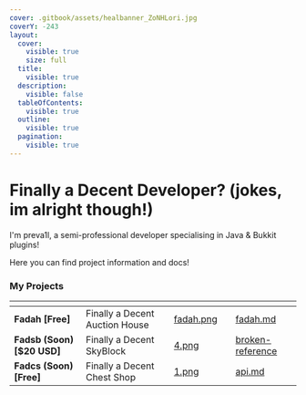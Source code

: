 ```yaml
---
cover: .gitbook/assets/healbanner_ZoNHLori.jpg
coverY: -243
layout:
  cover:
    visible: true
    size: full
  title:
    visible: true
  description:
    visible: false
  tableOfContents:
    visible: true
  outline:
    visible: true
  pagination:
    visible: true
---
```


# Finally a Decent Developer? (jokes, im alright though!)

I'm preva1l, a semi-professional developer specialising in Java & Bukkit plugins!

Here you can find project information and docs!

### My Projects

<table data-view="cards"><thead><tr><th></th><th></th><th data-hidden data-card-cover data-type="files"></th><th data-hidden></th><th data-hidden data-card-target data-type="content-ref"></th></tr></thead><tbody><tr><td><strong>Fadah [Free]</strong></td><td>Finally a Decent Auction House</td><td><a href=".gitbook/assets/fadah.png">fadah.png</a></td><td></td><td><a href="fadah/fadah.md">fadah.md</a></td></tr><tr><td><strong>Fadsb (Soon) [$20 USD]</strong></td><td>Finally a Decent SkyBlock</td><td><a href=".gitbook/assets/4.png">4.png</a></td><td></td><td><a href="broken-reference/">broken-reference</a></td></tr><tr><td><strong>Fadcs (Soon) [Free]</strong></td><td>Finally a Decent Chest Shop</td><td><a href=".gitbook/assets/1.png">1.png</a></td><td></td><td><a href="fadah/api.md">api.md</a></td></tr></tbody></table>
